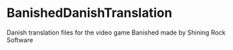 BanishedDanishTranslation
=========================


Danish translation files for the video game Banished made by Shining Rock Software
